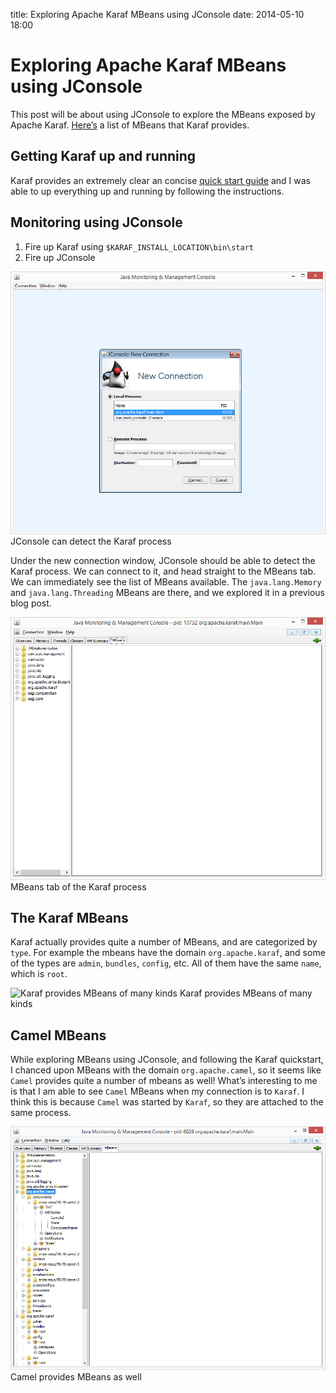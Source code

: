 title: Exploring Apache Karaf MBeans using JConsole
date: 2014-05-10 18:00

Exploring Apache Karaf MBeans using JConsole
============================================

This post will be about using JConsole to explore the MBeans exposed by
Apache Karaf.
[Here’s](http://karaf.apache.org/manual/latest-2.3.x/users-guide/jmx.html)
a list of MBeans that Karaf provides.

Getting Karaf up and running
----------------------------

Karaf provides an extremely clear an concise [quick start
guide](http://karaf.apache.org/manual/latest-2.3.x/quick-start.html) and
I was able to up everything up and running by following the
instructions.

Monitoring using JConsole
-------------------------

1.  Fire up Karaf using `$KARAF_INSTALL_LOCATION\bin\start`
2.  Fire up JConsole

<div class="figure">

![JConsole can detect the Karaf process](../images/jconsole-karaf.png)
JConsole can detect the Karaf process

</div>

Under the new connection window, JConsole should be able to detect the
Karaf process. We can connect to it, and head straight to the MBeans
tab. We can immediately see the list of MBeans available. The
`java.lang.Memory` and `java.lang.Threading` MBeans are there, and we
explored it in a previous blog post.

<div class="figure">

![MBeans tab of the Karaf process](../images/jconsole-karaf-mbeans.png)
MBeans tab of the Karaf process

</div>

The Karaf MBeans
----------------

Karaf actually provides quite a number of MBeans, and are categorized by
`type`. For example the mbeans have the domain `org.apache.karaf`, and
some of the types are `admin`, `bundles`, `config`, etc. All of them
have the same `name`, which is `root`.

<div class="figure">

![Karaf provides MBeans of many
kinds](../images/jconsole-karaf-mbeans-all.png)
Karaf provides MBeans of many kinds

</div>

Camel MBeans
------------

While exploring MBeans using JConsole, and following the Karaf
quickstart, I chanced upon MBeans with the domain `org.apache.camel`, so
it seems like `Camel` provides quite a number of mbeans as well! What’s
interesting to me is that I am able to see `Camel` MBeans when my
connection is to `Karaf`. I think this is because `Camel` was started by
`Karaf`, so they are attached to the same process.

<div class="figure">

![Camel provides MBeans as well](../images/jconsole-karaf-camel.png)
Camel provides MBeans as well

</div>
